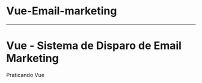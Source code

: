 # Vue-Email-marketing

--------------------------------------------------------------------------------------------------------------------------------


# Vue - Sistema de Disparo de Email Marketing

Praticando Vue
